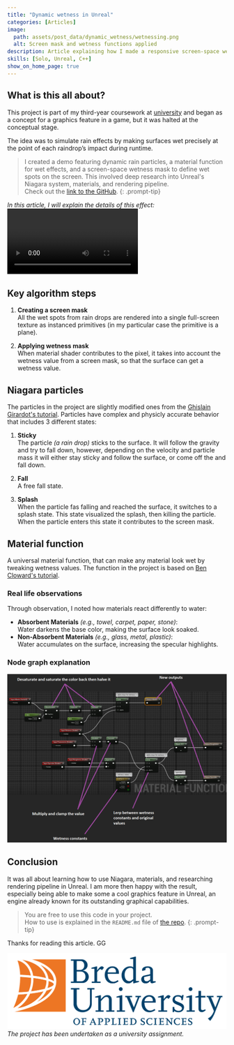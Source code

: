 ```yaml
---
title: "Dynamic wetness in Unreal"
categories: [Articles]
image:
  path: assets/post_data/dynamic_wetness/wetnessing.png
  alt: Screen mask and wetness functions applied
description: Article explaining how I made a responsive screen-space wetness
skills: [Solo, Unreal, C++]
show_on_home_page: true
---
```


## What is this all about?

This project is part of my third-year coursework at [university](https://www.buas.nl/) and began as a concept for a graphics feature in a game, but it was halted at the conceptual stage.

The idea was to simulate rain effects by making surfaces wet precisely at the point of each raindrop’s impact during runtime.

> I created a demo featuring dynamic rain particles, a material function for wet effects, and a screen-space wetness mask to define wet spots on the screen. This involved deep research into Unreal's Niagara system, materials, and rendering pipeline.\
> Check out the [link to the GitHub](https://github.com/SmailikHappy/GraphicsConcepting).
{: .prompt-tip}

*In this article, I will explain the details of this effect:*
<video class="w-100" controls>
  <source src="https://github.com/user-attachments/assets/ff1e54f3-59c8-4df7-8bfe-ccd45236d138" type="video/mp4">
</video>



## Key algorithm steps

1. **Creating a screen mask**\
All the wet spots from rain drops are rendered into a single full-screen texture as instanced primitives (in my particular case the primitive is a plane).

2. **Applying wetness mask**\
When material shader contributes to the pixel, it takes into account the wetness value from a screen mask, so that the surface can get a wetness value.



## Niagara particles

The particles in the project are slightly modified ones from the [Ghislain Girardot's tutorial](https://www.youtube.com/watch?v=7stKYkRYmu0). Particles have complex and physicly accurate behavior that includes 3 different states:

1. **Sticky**\
The particle *(a rain drop)* sticks to the surface. It will follow the gravity and try to fall down, however, depending on the velocity and particle mass it will either stay sticky and follow the surface, or come off the and fall down.

2. **Fall**\
A free fall state.

3. **Splash**\
When the particle fas falling and reached the surface, it switches to a splash state. This state visualized the splash, then killing the particle.\
When the particle enters this state it contributes to the screen mask.



## Material function

A universal material function, that can make any material look wet by tweaking wetness values. The function in the project is based on [Ben Cloward's tutorial](https://www.youtube.com/watch?v=fYGOZYST-oQ).

### Real life observations

Through observation, I noted how materials react differently to water:

- **Absorbent Materials** *(e.g., towel, carpet, paper, stone)*:\
Water darkens the base color, making the surface look soaked.
- **Non-Absorbent Materials** *(e.g., glass, metal, plastic)*:\
Water accumulates on the surface, increasing the specular highlights.

### Node graph explanation

![Wetness function photo](/assets/post_data/dynamic_wetness/wetness-function.png)

## Conclusion

It was all about learning how to use Niagara, materials, and researching rendering pipeline in Unreal. I am more then happy with the result, especially being able to make some a cool graphics feature in Unreal, an engine already known for its outstanding graphical capabilities.

> You are free to use this code in your project.\
> How to use is explained in the `README.md` file of [the repo](https://github.com/SmailikHappy/GraphicsConcepting).
{: .prompt-tip}

Thanks for reading this article. GG

![BUas logo](../assets/post_data/deferred_renderer/buas-logo.png)
*The project has been undertaken as a university assignment.*